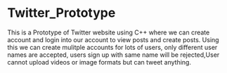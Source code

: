 # Twitter_Prototype
This is a Prototype of Twitter website using C++ where we can create account and login into our account to view posts and create posts. Using this we can create mulitple accounts for lots of users, only different user names are accepted, users sign up with same name will be rejected,User cannot upload videos or image formats but can tweet anything.
